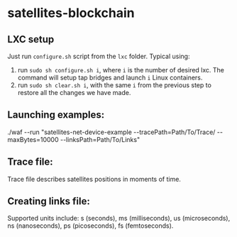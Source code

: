 # satellites-blockchain

## LXC setup
Just run `configure.sh` script from the `lxc` folder.
Typical using:
1) run `sudo sh configure.sh i`, where `i` is the number of desired lxc. The command will setup tap bridges and launch `i` Linux containers.
2) run `sudo sh clear.sh i`, with the same `i` from the previous step to restore all the changes we have made.


## Launching examples:
./waf --run "satellites-net-device-example --tracePath=Path/To/Trace/ --maxBytes=10000 --linksPath=Path/To/Links"


## Trace file:
Trace file describes satellites positions in moments of time.

## Creating links file:
Supported units include:
s (seconds),
ms (milliseconds),
us (microseconds),
ns (nanoseconds),
ps (picoseconds),
fs (femtoseconds).
